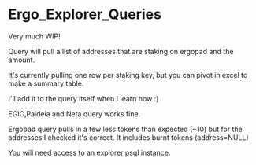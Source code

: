 # Ergo_Explorer_Queries

Very much WIP!

Query will pull a list of addresses that are staking on ergopad and the amount.

It's currently pulling one row per staking key, but you can pivot in excel to make a summary table.

I'll add it to the query itself when I learn how :)

EGIO,Paideia and Neta query works fine.

Ergopad query pulls in a few less tokens than expected (~10) but for the addresses I checked it's correct. It includes burnt tokens (address=NULL)

You will need access to an explorer psql instance.
